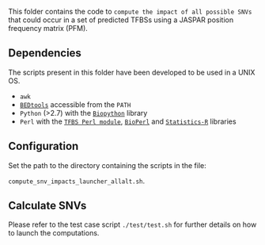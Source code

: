 This folder contains the code to `compute the impact of all possible SNVs` that could occur in a set of predicted TFBSs using a JASPAR position frequency matrix (PFM).

## Dependencies
The scripts present in this folder have been developed to be used in a UNIX OS.
* `awk`
* [`BEDtools`](http://bedtools.readthedocs.io) accessible from the `PATH`
* `Python` (>2.7) with the [`Biopython`](http://biopython.org) library
* `Perl` with the [`TFBS Perl module`](http://tfbs.genereg.net), [`BioPerl`](http://bioperl.org) and [`Statistics-R`](http://search.cpan.org/~fangly/Statistics-R-0.34/lib/Statistics/R.pm) libraries

## Configuration
Set the path to the directory containing the scripts in the file:

`compute_snv_impacts_launcher_allalt.sh`.

## Calculate SNVs
Please refer to the test case script `./test/test.sh` for further details on how to launch the computations.
